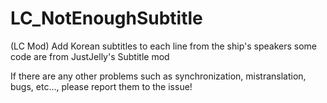 # LC_NotEnoughSubtitle
(LC Mod) Add Korean subtitles to each line from the ship's speakers
some code are from JustJelly's Subtitle mod


If there are any other problems such as synchronization, mistranslation, bugs, etc..., please report them to the issue!
